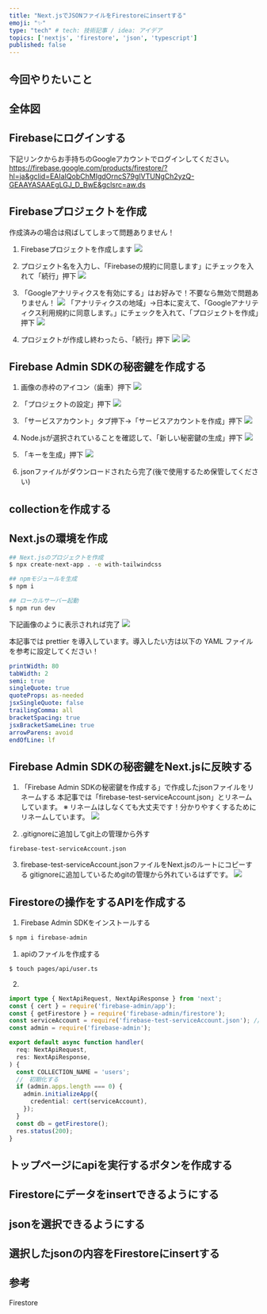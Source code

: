 ```yaml
---
title: "Next.jsでJSONファイルをFirestoreにinsertする"
emoji: "✨"
type: "tech" # tech: 技術記事 / idea: アイデア
topics: ['nextjs', 'firestore', 'json', 'typescript']
published: false
---
```


## 今回やりたいこと

## 全体図


## Firebaseにログインする
下記リンクからお手持ちのGoogleアカウントでログインしてください。
https://firebase.google.com/products/firestore/?hl=ja&gclid=EAIaIQobChMIgdOrncS79gIVTUNgCh2yzQ-GEAAYASAAEgLGJ_D_BwE&gclsrc=aw.ds

## Firebaseプロジェクトを作成
作成済みの場合は飛ばしてしまって問題ありません！
1. Firebaseプロジェクトを作成します
![](https://i.gyazo.com/92b8643cc00efb731ee6260fe8c01b8f.png)

2. プロジェクト名を入力し、「Firebaseの規約に同意します」にチェックを入れて「続行」押下
![](https://i.gyazo.com/1d1c353281767e3d25f9bcfd67968073.png)

3. 「Googleアナリティクスを有効にする」はお好みで！不要なら無効で問題ありません！
![](https://i.gyazo.com/48106f5a04e4231a5f95c3728407d9ab.png)
「アナリティクスの地域」→日本に変えて、「Googleアナリティクス利用規約に同意します。」にチェックを入れて、「プロジェクトを作成」押下
![](https://i.gyazo.com/843db09661758bf428f170ebae8fd449.png)

4. プロジェクトが作成し終わったら、「続行」押下
![](https://i.gyazo.com/bdd46cdb81b3af48de9a9b2abbb3b262.png)
![](https://i.gyazo.com/5da89f9551a19c0d29403d384158fc0c.png)

<!-- ### ウェブアプリへの Firebase の追加の準備
1. 画像の赤線のアイコン押下
![](https://i.gyazo.com/a2da7b8f5133a77e6af43a78cf02fb82.png)

2. アプリのニックネームを入力して、「アプリを登録」押下
![](https://i.gyazo.com/2297133831e519eed8ebe40adae5766b.png)

3. 「コンソールに進む」押下 -->

## Firebase Admin SDKの秘密鍵を作成する
1. 画像の赤枠のアイコン（歯車）押下
![](https://i.gyazo.com/3b14c5008177d0556d568b6137de6f30.png)

2. 「プロジェクトの設定」押下
![](https://i.gyazo.com/6559c512fd7502c93c3882e37bd04a44.png)

3. 「サービスアカウント」タブ押下→「サービスアカウントを作成」押下
![](https://i.gyazo.com/6bc3a046d45477596e7b3a6433babc07.png)


4. Node.jsが選択されていることを確認して、「新しい秘密鍵の生成」押下
![](https://i.gyazo.com/242b8660566e8c9e5e901826c2318311.png)

5. 「キーを生成」押下
![](https://i.gyazo.com/c0c79ced2d1fd9fc3e5e437b2e0d3003.png)

6. jsonファイルがダウンロードされたら完了(後で使用するため保管してください)

## collectionを作成する

## Next.jsの環境を作成
```sh
## Next.jsのプロジェクトを作成
$ npx create-next-app . -e with-tailwindcss

## npmモジュールを生成
$ npm i

## ローカルサーバー起動
$ npm run dev
```
下記画像のように表示されれば完了
![](https://i.gyazo.com/b22615b1318904c0df5829b17f5aa86c.png)

本記事では prettier を導入しています。導入したい方は以下の YAML ファイルを参考に設定してください！

```yml:.prettierrc.yml
printWidth: 80
tabWidth: 2
semi: true
singleQuote: true
quoteProps: as-needed
jsxSingleQuote: false
trailingComma: all
bracketSpacing: true
jsxBracketSameLine: true
arrowParens: avoid
endOfLine: lf
```

## Firebase Admin SDKの秘密鍵をNext.jsに反映する
1. 「Firebase Admin SDKの秘密鍵を作成する」で作成したjsonファイルをリネームする
本記事では「firebase-test-serviceAccount.json」とリネームしています。
※ リネームはしなくても大丈夫です！分かりやすくするためにリネームしています。
![](https://i.gyazo.com/3970de1b92813fd110466c5ec442929a.png)

2. .gitignoreに追加してgit上の管理から外す
```sh:.gitignore
firebase-test-serviceAccount.json
```

3. firebase-test-serviceAccount.jsonファイルをNext.jsのルートにコピーする
gitignoreに追加しているためgitの管理から外れているはずです。
![](https://i.gyazo.com/1f8a12c4fe832d64753e34ca92418629.png)


## Firestoreの操作をするAPIを作成する
1. Firebase Admin SDKをインストールする
```sh
$ npm i firebase-admin
```
1. apiのファイルを作成する
```sh
$ touch pages/api/user.ts
```

2. 
```ts:pages/api/user.ts
import type { NextApiRequest, NextApiResponse } from 'next';
const { cert } = require('firebase-admin/app');
const { getFirestore } = require('firebase-admin/firestore');
const serviceAccount = require('firebase-test-serviceAccount.json'); // 秘密鍵を取得
const admin = require('firebase-admin');

export default async function handler(
  req: NextApiRequest,
  res: NextApiResponse,
) {
  const COLLECTION_NAME = 'users';
  //　初期化する
  if (admin.apps.length === 0) {
    admin.initializeApp({
      credential: cert(serviceAccount),
    });
  }
  const db = getFirestore();
  res.status(200);
}
```




## トップページにapiを実行するボタンを作成する


## Firestoreにデータをinsertできるようにする

## jsonを選択できるようにする

## 選択したjsonの内容をFirestoreにinsertする

## 参考
Firestore
